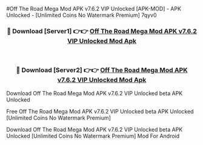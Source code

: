 #Off The Road Mega Mod APK v7.6.2 VIP Unlocked [APK-MOD] - APK Unlocked - [Unlimited Coins No Watermark Premium] 7qyv0



<div align="center">

<h3>🔴 Download [Server1] 👉👉 <a href="https://momento.my/?title=Off_The_Road_Mega_Mod_APK_v7.6.2_VIP_Unlocked">Off The Road Mega Mod APK v7.6.2 VIP Unlocked Mod Apk</a></h3><br>

<h3>🔴 Download [Server2] 👉👉 <a href="https://momento.my/?title=Off_The_Road_Mega_Mod_APK_v7.6.2_VIP_Unlocked">Off The Road Mega Mod APK v7.6.2 VIP Unlocked Mod Apk</a></h3>
</div>



Download Off The Road Mega Mod APK v7.6.2 VIP Unlocked beta APK Unlocked

Free Off The Road Mega Mod APK v7.6.2 VIP Unlocked beta APK Unlocked [Unlimited Coins No Watermark Premium]

Download Off The Road Mega Mod APK v7.6.2 VIP Unlocked beta APK Unlocked [Unlimited Coins No Watermark Premium] Mod For Android
